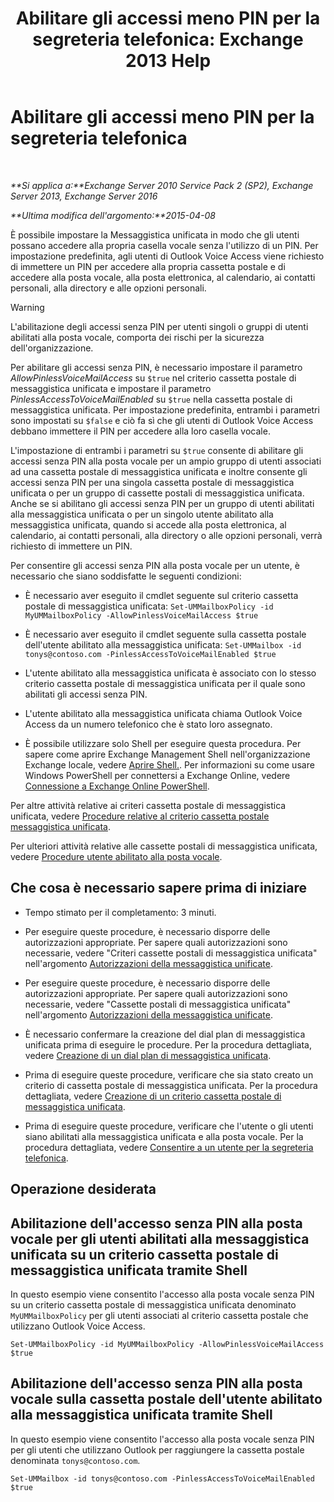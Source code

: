﻿---
title: 'Abilitare gli accessi meno PIN per la segreteria telefonica: Exchange 2013 Help'
TOCTitle: Abilitare gli accessi meno PIN per la segreteria telefonica
ms:assetid: 54133753-317c-42ef-9b0d-ca9f2d2d6bd7
ms:mtpsurl: https://technet.microsoft.com/it-it/library/Gg602127(v=EXCHG.150)
ms:contentKeyID: 54652867
ms.date: 05/22/2018
mtps_version: v=EXCHG.150
ms.translationtype: MT
---

# Abilitare gli accessi meno PIN per la segreteria telefonica

 

_**Si applica a:**Exchange Server 2010 Service Pack 2 (SP2), Exchange Server 2013, Exchange Server 2016_

_**Ultima modifica dell'argomento:**2015-04-08_

È possibile impostare la Messaggistica unificata in modo che gli utenti possano accedere alla propria casella vocale senza l'utilizzo di un PIN. Per impostazione predefinita, agli utenti di Outlook Voice Access viene richiesto di immettere un PIN per accedere alla propria cassetta postale e di accedere alla posta vocale, alla posta elettronica, al calendario, ai contatti personali, alla directory e alle opzioni personali.


> [!WARNING]
> L'abilitazione degli accessi senza PIN per utenti singoli o gruppi di utenti abilitati alla posta vocale, comporta dei rischi per la sicurezza dell'organizzazione.



Per abilitare gli accessi senza PIN, è necessario impostare il parametro *AllowPinlessVoiceMailAccess* su `$true` nel criterio cassetta postale di messaggistica unificata e impostare il parametro *PinlessAccessToVoiceMailEnabled* su `$true` nella cassetta postale di messaggistica unificata. Per impostazione predefinita, entrambi i parametri sono impostati su `$false` e ciò fa sì che gli utenti di Outlook Voice Access debbano immettere il PIN per accedere alla loro casella vocale.

L'impostazione di entrambi i parametri su `$true` consente di abilitare gli accessi senza PIN alla posta vocale per un ampio gruppo di utenti associati ad una cassetta postale di messaggistica unificata e inoltre consente gli accessi senza PIN per una singola cassetta postale di messaggistica unificata o per un gruppo di cassette postali di messaggistica unificata. Anche se si abilitano gli accessi senza PIN per un gruppo di utenti abilitati alla messaggistica unificata o per un singolo utente abilitato alla messaggistica unificata, quando si accede alla posta elettronica, al calendario, ai contatti personali, alla directory o alle opzioni personali, verrà richiesto di immettere un PIN.

Per consentire gli accessi senza PIN alla posta vocale per un utente, è necessario che siano soddisfatte le seguenti condizioni:

  - È necessario aver eseguito il cmdlet seguente sul criterio cassetta postale di messaggistica unificata: `Set-UMMailboxPolicy -id MyUMMailboxPolicy -AllowPinlessVoiceMailAccess $true`

  - È necessario aver eseguito il cmdlet seguente sulla cassetta postale dell'utente abilitato alla messaggistica unificata: `Set-UMMailbox -id tonys@contoso.com -PinlessAccessToVoiceMailEnabled $true`

  - L'utente abilitato alla messaggistica unificata è associato con lo stesso criterio cassetta postale di messaggistica unificata per il quale sono abilitati gli accessi senza PIN.

  - L'utente abilitato alla messaggistica unificata chiama Outlook Voice Access da un numero telefonico che è stato loro assegnato.

  - È possibile utilizzare solo Shell per eseguire questa procedura. Per sapere come aprire Exchange Management Shell nell'organizzazione Exchange locale, vedere [Aprire Shell.](https://technet.microsoft.com/it-it/library/dd638134\(v=exchg.150\)). Per informazioni su come usare Windows PowerShell per connettersi a Exchange Online, vedere [Connessione a Exchange Online PowerShell](https://go.microsoft.com/fwlink/p/?linkid=396554).

Per altre attività relative ai criteri cassetta postale di messaggistica unificata, vedere [Procedure relative al criterio cassetta postale messaggistica unificata](um-mailbox-policy-procedures-exchange-2013-help.md).

Per ulteriori attività relative alle cassette postali di messaggistica unificata, vedere [Procedure utente abilitato alla posta vocale](voice-mail-enabled-user-procedures-exchange-2013-help.md).

## Che cosa è necessario sapere prima di iniziare

  - Tempo stimato per il completamento: 3 minuti.

  - Per eseguire queste procedure, è necessario disporre delle autorizzazioni appropriate. Per sapere quali autorizzazioni sono necessarie, vedere "Criteri cassette postali di messaggistica unificata" nell'argomento [Autorizzazioni della messaggistica unificate](unified-messaging-permissions-exchange-2013-help.md).

  - Per eseguire queste procedure, è necessario disporre delle autorizzazioni appropriate. Per sapere quali autorizzazioni sono necessarie, vedere "Cassette postali di messaggistica unificata" nell'argomento [Autorizzazioni della messaggistica unificate](unified-messaging-permissions-exchange-2013-help.md).

  - È necessario confermare la creazione del dial plan di messaggistica unificata prima di eseguire le procedure. Per la procedura dettagliata, vedere [Creazione di un dial plan di messaggistica unificata](create-a-um-dial-plan-exchange-2013-help.md).

  - Prima di eseguire queste procedure, verificare che sia stato creato un criterio di cassetta postale di messaggistica unificata. Per la procedura dettagliata, vedere [Creazione di un criterio cassetta postale di messaggistica unificata](create-a-um-mailbox-policy-exchange-2013-help.md).

  - Prima di eseguire queste procedure, verificare che l'utente o gli utenti siano abilitati alla messaggistica unificata e alla posta vocale. Per la procedura dettagliata, vedere [Consentire a un utente per la segreteria telefonica](enable-a-user-for-voice-mail-exchange-2013-help.md).

## Operazione desiderata

## Abilitazione dell'accesso senza PIN alla posta vocale per gli utenti abilitati alla messaggistica unificata su un criterio cassetta postale di messaggistica unificata tramite Shell

In questo esempio viene consentito l'accesso alla posta vocale senza PIN su un criterio cassetta postale di messaggistica unificata denominato `MyUMMailboxPolicy` per gli utenti associati al criterio cassetta postale che utilizzano Outlook Voice Access.

    Set-UMMailboxPolicy -id MyUMMailboxPolicy -AllowPinlessVoiceMailAccess $true

## Abilitazione dell'accesso senza PIN alla posta vocale sulla cassetta postale dell'utente abilitato alla messaggistica unificata tramite Shell

In questo esempio viene consentito l'accesso alla posta vocale senza PIN per gli utenti che utilizzano Outlook per raggiungere la cassetta postale denominata `tonys@contoso.com`.

    Set-UMMailbox -id tonys@contoso.com -PinlessAccessToVoiceMailEnabled $true

